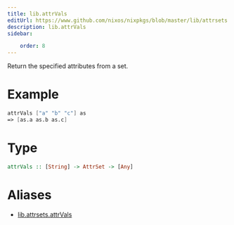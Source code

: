 ```yaml
---
title: lib.attrVals
editUrl: https://www.github.com/nixos/nixpkgs/blob/master/lib/attrsets.nix#L296C5
description: lib.attrVals
sidebar:

    order: 8
---
```


Return the specified attributes from a set.

# Example

```nix
attrVals ["a" "b" "c"] as
=> [as.a as.b as.c]
```

# Type

```haskell
attrVals :: [String] -> AttrSet -> [Any]
```


# Aliases

- [lib.attrsets.attrVals](/nix-doc-comments/reference/lib/attrsets/lib-attrsets-attrVals)


